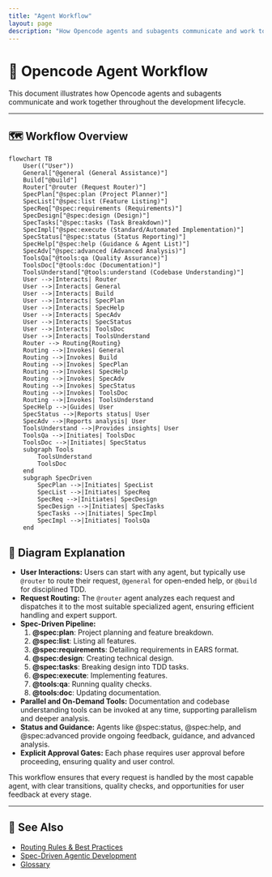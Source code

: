 ```yaml
---
title: "Agent Workflow"
layout: page
description: "How Opencode agents and subagents communicate and work together throughout the development lifecycle."
---
```


# 🔄 Opencode Agent Workflow

This document illustrates how Opencode agents and subagents communicate and work together throughout the development lifecycle.

---

## 🗺️ Workflow Overview

```mermaid
flowchart TB
    User(("User"))
    General["@general (General Assistance)"]
    Build["@build"]
    Router["@router (Request Router)"]
    SpecPlan["@spec:plan (Project Planner)"]
    SpecList["@spec:list (Feature Listing)"]
    SpecReq["@spec:requirements (Requirements)"]
    SpecDesign["@spec:design (Design)"]
    SpecTasks["@spec:tasks (Task Breakdown)"]
    SpecImpl["@spec:execute (Standard/Automated Implementation)"]
    SpecStatus["@spec:status (Status Reporting)"]
    SpecHelp["@spec:help (Guidance & Agent List)"]
    SpecAdv["@spec:advanced (Advanced Analysis)"]
    ToolsQa["@tools:qa (Quality Assurance)"]
    ToolsDoc["@tools:doc (Documentation)"]
    ToolsUnderstand["@tools:understand (Codebase Understanding)"]
    User -->|Interacts| Router
    User -->|Interacts| General
    User -->|Interacts| Build
    User -->|Interacts| SpecPlan
    User -->|Interacts| SpecHelp
    User -->|Interacts| SpecAdv
    User -->|Interacts| SpecStatus
    User -->|Interacts| ToolsDoc
    User -->|Interacts| ToolsUnderstand
    Router --> Routing{Routing}
    Routing -->|Invokes| General
    Routing -->|Invokes| Build
    Routing -->|Invokes| SpecPlan
    Routing -->|Invokes| SpecHelp
    Routing -->|Invokes| SpecAdv
    Routing -->|Invokes| SpecStatus
    Routing -->|Invokes| ToolsDoc
    Routing -->|Invokes| ToolsUnderstand
    SpecHelp -->|Guides| User
    SpecStatus -->|Reports status| User
    SpecAdv -->|Reports analysis| User
    ToolsUnderstand -->|Provides insights| User
    ToolsQa -->|Initiates| ToolsDoc
    ToolsDoc -->|Initiates| SpecStatus
    subgraph Tools
        ToolsUnderstand
        ToolsDoc
    end
    subgraph SpecDriven
        SpecPlan -->|Initiates| SpecList
        SpecList -->|Initiates| SpecReq
        SpecReq -->|Initiates| SpecDesign
        SpecDesign -->|Initiates| SpecTasks
        SpecTasks -->|Initiates| SpecImpl
        SpecImpl -->|Initiates| ToolsQa
    end
```



## 📝 Diagram Explanation

- **User Interactions:** Users can start with any agent, but typically use `@router` to route their request, `@general` for open-ended help, or `@build` for disciplined TDD.
- **Request Routing:** The `@router` agent analyzes each request and dispatches it to the most suitable specialized agent, ensuring efficient handling and expert support.
- **Spec-Driven Pipeline:**
  1. **@spec:plan**: Project planning and feature breakdown.
  2. **@spec:list**: Listing all features.
  3. **@spec:requirements**: Detailing requirements in EARS format.
  4. **@spec:design**: Creating technical design.
  5. **@spec:tasks**: Breaking design into TDD tasks.
  6. **@spec:execute**: Implementing features.
  7. **@tools:qa**: Running quality checks.
  8. **@tools:doc**: Updating documentation.
- **Parallel and On-Demand Tools:** Documentation and codebase understanding tools can be invoked at any time, supporting parallelism and deeper analysis.
- **Status and Guidance:** Agents like @spec:status, @spec:help, and @spec:advanced provide ongoing feedback, guidance, and advanced analysis.
- **Explicit Approval Gates:** Each phase requires user approval before proceeding, ensuring quality and user control.

This workflow ensures that every request is handled by the most capable agent, with clear transitions, quality checks, and opportunities for user feedback at every stage.

---

## 🔗 See Also

- [Routing Rules & Best Practices](./routing-rules.md)
- [Spec-Driven Agentic Development](./spec-drive-agentic-dev.md)
- [Glossary](./glossary.md)

